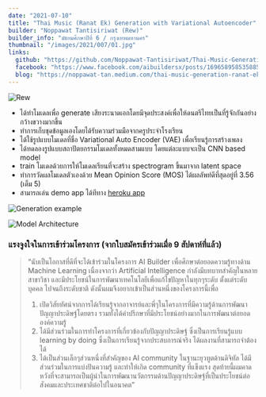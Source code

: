```yaml
---
date: "2021-07-10"
title: "Thai Music (Ranat Ek) Generation with Variational Autoencoder"
builder: "Noppawat Tantisiriwat (Rew)"
builder_info: "มัธยมศึกษาปีที่ 6 / กรุงเทพมหานคร"
thumbnail: "/images/2021/007/01.jpg"
links:
  github: "https://github.com/Noppawat-Tantisiriwat/Thai-Music-Generation"
  facebook: "https://www.facebook.com/aibuildersx/posts/169658958535885"
  blog: "https://noppawat-tan.medium.com/thai-music-generation-ranat-ek-with-variational-autoencoder-753e69f0b323"
---
```


![Rew](/images/2021/007/03.jpg)

- ได้ทำโมเดลเพื่อ generate เสียงระนาดเอกโดยมีจุดประสงค์เพื่อให้ดนตรีไทยเป็นที่รู้จักกันอย่างกว้างขวางมากขึ้น
- ทำการเก็บชุดข้อมูลเองโดยได้รับความร่วมมือจากครูประจำโรงเรียน
- ได้ใช้รูปแบบโมเดลที่ชื่อ ​Variational Auto Encoder (VAE) เพื่อเรียนรู้การสร้างเพลง
- ได้ทดลองรูปแบบสถาปัตยกรรมโมเดลทั้งหมดสามแบบ โดยแต่ละแบบจะเป็น CNN based model
- train โมเดลด้วยการให้โมเดลเรียนที่จะสร้าง spectrogram ขึ้นมาจาก latent space
- ทำการวัดผลโมเดลตัวเองด้วย Mean Opinion Score (MOS) ได้ผลลัพท์ดีที่สุดอยู่ที่ 3.56 (เต็ม 5)
- สามารถเล่น demo app ได้ทีทาง [heroku app](https://rew-thai-music-generation.herokuapp.com/)

![Generation example](/images/2021/007/01.jpg)

![Model Architecture](/images/2021/007/02.jpg)


### แรงจูงใจในการเข้าร่วมโครงการ (จากใบสมัครเข้าร่วมเมื่อ 9 สัปดาห์ที่แล้ว)

> “นับเป็นโอกาสที่ดีที่จะได้เข้าร่วมในโครงการ AI Builder เพื่อศึกษาต่อยอดความรู้ทางด้าน Machine Learning เนื่องจากว่า Artificial Intelligence กำลังมีบทบาทสำคัญในหลายสาขาวิชา และมีประโยชน์ในการพัฒนาเทคโนโลยีเพื่อแก้ไขปัญหาในทุกๆระดับ ตั้งแต่ระดับบุคคล ไปจนถึงระดับชาติ ดังนั้นผมจึงอยากเข้าเป็นส่วนหนึ่งของโครงการนี้เพื่อ
>1. เปิดวิสัยทัศน์จากการได้เรียนรู้จากอาจารย์และพี่ๆในโครงการที่มีความรู้ด้านการพัฒนาปัญญาประดิษฐ์โดยตรง รวมทั้งได้คำปรึกษาที่มีประโยชน์อย่างมากในการพัฒนาต่อยอดองค์ความรู้
>2. ได้มีส่วนร่วมในการทำโครงการที่เกี่ยวข้องกับปัญญาประดิษฐ์ ซึ่งเป็นการเรียนรู้แบบ learning by doing ซึ่งเป็นการเรียนรู้จากประสบการณ์จริง ได้ผลงานที่สามารถจำต้องได้
>3. ได้เป็นส่วนเล็กๆส่วนหนึ่งที่สำคัญของ AI community ในฐานะยุวทูตด้านดิจิทัล ได้มีส่วนร่วมในการแบ่งปันความรู้ และทำให้เกิด community ที่แข็งแรง
>สุดท้ายนี้ผมคาดหวังที่จะสามารถเป็นผู้นำในการพัฒนานวัตกรรมด้านปัญญาประดิษฐ์ที่เป็นประโยชน์ต่อสังคมและประเทศชาติต่อไปในอนาคต”
